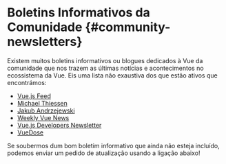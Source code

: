 # Boletins Informativos da Comunidade {#community-newsletters}

Existem muitos boletins informativos ou blogues dedicados à Vue da comunidade que nos trazem as últimas notícias e acontecimentos no ecossistema da Vue. Eis uma lista não exaustiva dos que estão ativos que encontrámos:

- [Vue.js Feed](https://vuejsfeed.com/)
- [Michael Thiessen](https://michaelnthiessen.com/newsletter)
- [Jakub Andrzejewski](https://dev.to/jacobandrewsky)
- [Weekly Vue News](https://weekly-vue.news/)
- [Vue.js Developers Newsletter](https://vuejsdevelopers.com/newsletter/)
- [VueDose](https://vuedose.tips/articles#newsletter)

Se soubermos dum bom boletim informativo que ainda não esteja incluído, podemos enviar um pedido de atualização usando a ligação abaixo!
